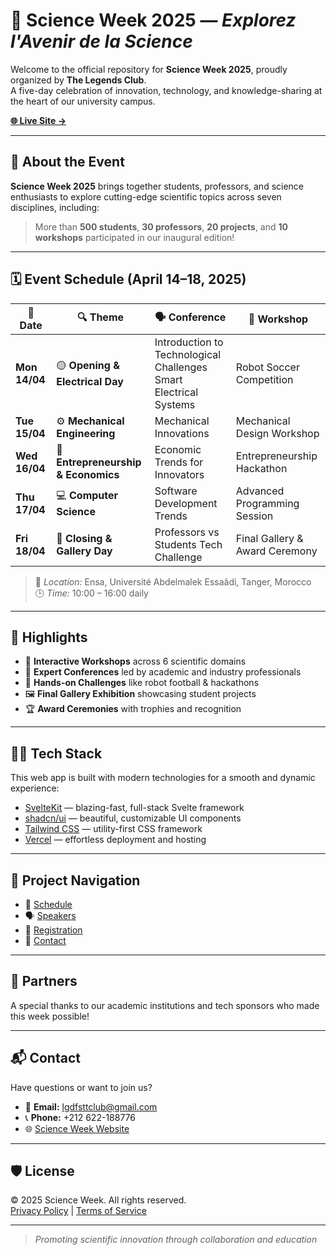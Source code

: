 # 🔬 Science Week 2025 — *Explorez l'Avenir de la Science*

Welcome to the official repository for **Science Week 2025**, proudly organized by **The Legends Club**.  
A five-day celebration of innovation, technology, and knowledge-sharing at the heart of our university campus.

**[🌐 Live Site →](https://zarqi.is-a.dev/scienceweek/)**

---

## 📅 About the Event

**Science Week 2025** brings together students, professors, and science enthusiasts to explore cutting-edge scientific topics across seven disciplines, including:

> More than **500 students**, **30 professors**, **20 projects**, and **10 workshops** participated in our inaugural edition!

---

## 🗓️ Event Schedule (April 14–18, 2025)

| 📅 Date | 🔍 Theme | 🗣️ Conference | 🧪 Workshop |
|--------|----------|---------------|-------------|
| **Mon 14/04** | 🟡 **Opening & Electrical Day** | Introduction to Technological Challenges<br>Smart Electrical Systems | Robot Soccer Competition |
| **Tue 15/04** | ⚙️ **Mechanical Engineering** | Mechanical Innovations | Mechanical Design Workshop |
| **Wed 16/04** | 💼 **Entrepreneurship & Economics** | Economic Trends for Innovators | Entrepreneurship Hackathon |
| **Thu 17/04** | 💻 **Computer Science** | Software Development Trends | Advanced Programming Session |
| **Fri 18/04** | 🏁 **Closing & Gallery Day** | Professors vs Students Tech Challenge | Final Gallery & Award Ceremony |

> 📍 *Location:* Ensa, Université Abdelmalek Essaâdi, Tanger, Morocco  
> 🕒 *Time:* 10:00 – 16:00 daily

---

## 🧪 Highlights

- 🚀 **Interactive Workshops** across 6 scientific domains  
- 🎤 **Expert Conferences** led by academic and industry professionals  
- 🤖 **Hands-on Challenges** like robot football & hackathons  
- 🖼️ **Final Gallery Exhibition** showcasing student projects  
- 🏆 **Award Ceremonies** with trophies and recognition  

---

## 👨‍💻 Tech Stack

This web app is built with modern technologies for a smooth and dynamic experience:

- [SvelteKit](https://kit.svelte.dev/) — blazing-fast, full-stack Svelte framework
- [shadcn/ui](https://ui.shadcn.dev/) — beautiful, customizable UI components
- [Tailwind CSS](https://tailwindcss.com/) — utility-first CSS framework
- [Vercel](https://vercel.com/) — effortless deployment and hosting

---

## 🧭 Project Navigation

- 🔗 [Schedule](#-event-schedule-april-14–18-2025)
- 🗣️ [Speakers](#)
- 📝 [Registration](#)
- 📩 [Contact](#contact)

---

## 🤝 Partners

A special thanks to our academic institutions and tech sponsors who made this week possible!

---

## 📬 Contact

Have questions or want to join us?

- 📧 **Email:** lgdfsttclub@gmail.com  
- 📞 **Phone:** +212 622-188776  
- 🌐 [Science Week Website](https://github.com/regisx001/scienceweek)

---

## 🛡️ License

© 2025 Science Week. All rights reserved.  
[Privacy Policy](#) | [Terms of Service](#)

---

> _Promoting scientific innovation through collaboration and education_


